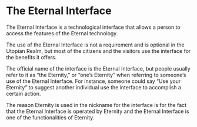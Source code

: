 # The Eternal Interface

The Eternal Interface is a technological interface that allows a person to access the features of the Eternal technology.

The use of the Eternal Interface is not a requirement and is optional in the Utopian Realm, but most of the citizens and the visitors use the interface for the benefits it offers.

The official name of the interface is the Eternal Interface, but people usually refer to it as “the Eternity,” or “one’s Eternity” when referring to someone’s use of the Eternal Interface. For instance, someone could say “Use your Eternity” to suggest another individual use the interface to accomplish a certain action.

The reason Eternity is used in the nickname for the interface is for the fact that the Eternal Interface is operated by Eternity and the Eternal Interface is one of the functionalities of Eternity.